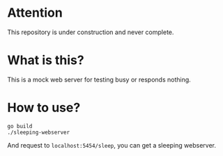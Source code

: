 # Attention
This repository is under construction and never complete.

# What is this?
This is a mock web server for testing busy or responds nothing.

# How to use?

```
go build 
./sleeping-webserver
```

And request to `localhost:5454/sleep`, you can get a sleeping webserver.
